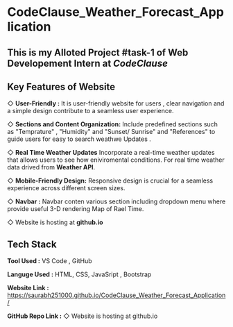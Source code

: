 # CodeClause_Weather_Forecast_Application
## This is my Alloted Project #task-1 of Web Developement  Intern at *CodeClause*


## Key Features of Website
◇ **User-Friendly :**  It is user-friendly website for users , clear navigation and a simple design contribute to a seamless user experience.

◇ **Sections and Content Organization:** Include predefined sections such as "Temprature" , "Humidity"  and "Sunset/ Sunrise" and "References" to guide users for easy to search weathwe Updates . 

◇ **Real Time Weather Updates** Incorporate a real-time weather updates that allows users to see how eniviromental conditions.
For real time weather data drived from **Weather API**.

◇ **Mobile-Friendly Design:**  Responsive design is crucial for a seamless experience across different screen sizes.

◇ **Navbar :** Navbar conten various section including dropdown menu where provide useful 3-D rendering Map of Rael Time.

◇ Website is hosting at **github.io**


## Tech Stack

**Tool Used :** VS Code , GitHub

**Languge Used :** HTML, CSS, JavaSript , Bootstrap

**Website Link :** https://saurabh251000.github.io/CodeClause_Weather_Forecast_Application/

**GitHub Repo Link :** ◇ Website is hosting at github.io
